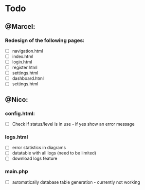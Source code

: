 # Todo
## @Marcel:
### Redesign of the following pages:
- [ ] navigation.html
- [ ] index.html
- [ ] login.html
- [ ] register.html
- [ ] settings.html
- [ ] dashboard.html
- [ ] settings.html

## @Nico:
### config.html:
- [ ] Check if status/level is in use - if yes show an error message

### logs.html
- [ ] error statistics in diagrams
- [ ] datatable with all logs (need to be limited)
- [ ] download logs feature  

### main.php
- [ ] automatically database table generation - currently not working
